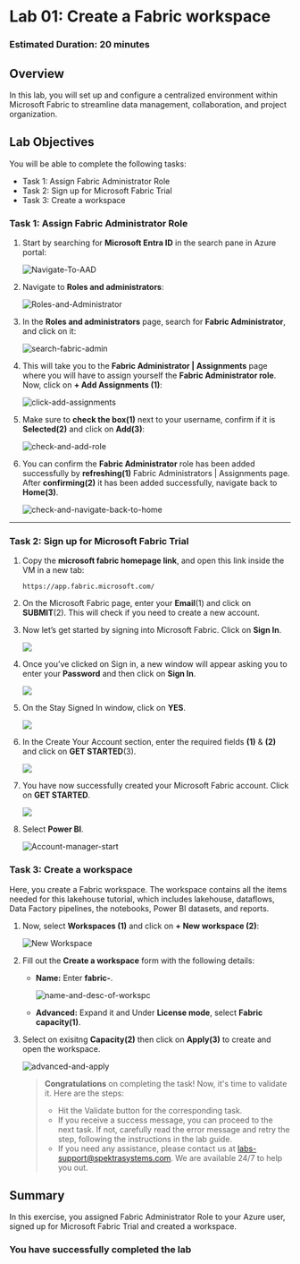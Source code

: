 # Lab 01: Create a Fabric workspace

### Estimated Duration: 20 minutes

## Overview

In this lab, you will set up and configure a centralized environment within Microsoft Fabric to streamline data management, collaboration, and project organization.

## Lab Objectives

You will be able to complete the following tasks:

- Task 1: Assign Fabric Administrator Role
- Task 2: Sign up for Microsoft Fabric Trial
- Task 3: Create a workspace

### Task 1: Assign Fabric Administrator Role

1. Start by searching for **Microsoft Entra ID** in the search pane in Azure portal:

   ![Navigate-To-AAD](./Images/ws/entra01.png)

2. Navigate to **Roles and administrators**:

   ![Roles-and-Administrator](./Images/f-1.png)

3. In the **Roles and administrators** page, search for **Fabric Administrator**, and click on it:

   ![search-fabric-admin](./Images/ws/entra020.png)

4. This will take you to the **Fabric Administrator | Assignments** page where you will have to assign yourself the **Fabric Administrator role**. Now, click on **+ Add Assignments (1)**:

   ![click-add-assignments](./Images/ws/004.png)

5. Make sure to **check the box(1)** next to your username, confirm if it is **Selected(2)** and click on **Add(3)**:

   ![check-and-add-role](./Images/ws/005.png)

6. You can confirm the **Fabric Administrator** role has been added successfully by **refreshing(1)** Fabric Administrators | Assignments page. After **confirming(2)** it has been added successfully, navigate back to **Home(3)**.

   ![check-and-navigate-back-to-home](./Images/ws/006.png)

----

### Task 2: Sign up for Microsoft Fabric Trial

1. Copy the **microsoft fabric homepage link**, and open this link inside the VM in a new tab:

   ```
   https://app.fabric.microsoft.com/
   ```

3. On the Microsoft Fabric page, enter your **Email**(1) and click on **SUBMIT**(2). This will check if you need to create a new account.

4. Now let’s get started by signing into Microsoft Fabric. Click on **Sign In**.

   ![](./Images/fabric-sign-in.png)

5. Once you’ve clicked on Sign in, a new window will appear asking you to enter your **Password** and then click on **Sign In**.

   ![](./Images/fabric-sign-in-pass.png)

6. On the Stay Signed In window, click on **YES**.

   ![](./Images/fabric-stay-sign-in.png)

7. In the Create Your Account section, enter the required fields **(1)** & **(2)** and click on **GET STARTED**(3). 

   ![](./Images/fabric-get-started.png)

8. You have now successfully created your Microsoft Fabric account. Click on **GET STARTED**.

   ![](./Images/fabric-get-started-01.png)

1. Select **Power BI**.

   ![Account-manager-start](./Images/ws/microsoftpage.png)

### Task 3: Create a workspace

Here, you create a Fabric workspace. The workspace contains all the items needed for this lakehouse tutorial, which includes lakehouse, dataflows, Data Factory pipelines, the notebooks, Power BI datasets, and reports.

1.  Now, select **Workspaces (1)** and click on **+ New workspace (2)**:

    ![New Workspace](./Images/ws/workspace.png)

2. Fill out the **Create a workspace** form with the following details:

   - **Name:** Enter **fabric-<inject key="DeploymentID" enableCopy="false"/>**.
   
     ![name-and-desc-of-workspc](./Images/f-02.png)

   - **Advanced:** Expand it and Under **License mode**, select **Fabric capacity(1)**.

3. Select on exisitng **Capacity(2)** then click on **Apply(3)** to create and open the workspace.

   ![advanced-and-apply](./Images/f-11.png)

    > **Congratulations** on completing the task! Now, it's time to validate it. Here are the steps:
    > - Hit the Validate button for the corresponding task.
    > - If you receive a success message, you can proceed to the next task. If not, carefully read the error message and retry the step, following the instructions in the lab guide.
    > - If you need any assistance, please contact us at labs-support@spektrasystems.com. We are available 24/7 to help you out.

    <validation step="796cb471-1103-4bc8-8e98-9e6dd3e8c025" />


## Summary

In this exercise, you assigned Fabric Administrator Role to your Azure user, signed up for Microsoft Fabric Trial and created a workspace.

### You have successfully completed the lab

